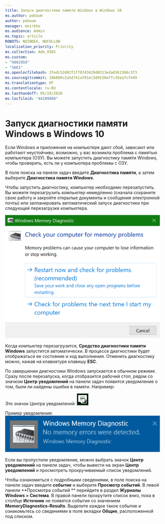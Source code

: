 ```yaml
---
title: Запуск диагностики памяти Windows в Windows 10
ms.author: pebaum
author: pebaum
manager: mnirkhe
ms.audience: Admin
ms.topic: article
ROBOTS: NOINDEX, NOFOLLOW
localization_priority: Priority
ms.collection: Adm_O365
ms.custom:
- "9002959"
- "5661"
ms.openlocfilehash: 3fedc52d02f1f70743429d0313eda0361306c3f3
ms.sourcegitcommit: 18b080c2a5d741af01ec589158effc35ea7cf449
ms.translationtype: HT
ms.contentlocale: ru-RU
ms.lasthandoff: 05/19/2020
ms.locfileid: "44289808"
---
```

# <a name="run-windows-memory-diagnostics-in-windows-10"></a>Запуск диагностики памяти Windows в Windows 10

Если Windows и приложения на компьютере дают сбой, зависают или работают неустойчиво, возможно, у вас возникла проблема с памятью компьютера (ОЗУ). Вы можете запустить диагностику памяти Windows, чтобы проверить, есть ли у компьютера проблемы с ОЗУ.

В поле поиска на панели задач введите **Диагностика памяти**, а затем выберите **Диагностика памяти Windows**. 

Чтобы запустить диагностику, компьютер необходимо перезапустить. Вы можете перезагрузить компьютер немедленно (сначала сохраните свою работу и закройте открытые документы и сообщения электронной почты) или запланировать автоматический запуск диагностики при следующей перезагрузке компьютера.

![Диагностика памяти Windows](media/windows-memory-diagnostic.png)

Когда компьютер перезагрузится, **Средство диагностики памяти Windows** запустится автоматически. В процессе диагностики будет отображаться ее состояние и ход выполнения. Отменить диагностику можно, нажав на клавиатуре клавишу **ESC**.

По завершении диагностики Windows запускается в обычном режиме.
Сразу после перезапуска, когда отобразится рабочий стол, рядом со значком **Центр уведомлений** на панели задач появится уведомление о том, были ли найдены ошибки в памяти. Например:

Это значок Центра уведомлений: ![Значок Центра уведомлений](media/action-center-icon.png) 

Пример уведомления: ![Ошибки памяти не обнаружены](media/no-memory-errors.png)

Если вы пропустили уведомление, можно выбрать значок **Центр уведомлений** на панели задач, чтобы вывести на экран **Центр уведомлений** и просмотреть прокручиваемый список уведомлений.

Чтобы ознакомиться с подробными сведениями, в поле поиска на панели задач введите **событие** и выберите **Просмотр событий**. В левой панели **Просмотра событий ** перейдите в раздел **Журналы Windows > Система**. В правой панели прокрутите список вниз, пока в столбце **Источник** не появятся события со значением **MemoryDiagnostics-Results**. Выделите каждое такое событие и ознакомьтесь со сведениями в поле вкладки **Общие**, расположенной под списком.
